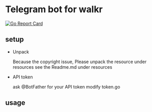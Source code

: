 # Telegram bot for walkr

[![Go Report Card](https://goreportcard.com/badge/github.com/ElvisChiang/tgwalkrbot)](https://goreportcard.com/report/github.com/ElvisChiang/tgwalkrbot)

## setup

- Unpack

    Because the copyright issue, Please unpack the resource under resources
see the Readme.md under resources

- API token

    ask @BotFather for your API token
modify token.go

## usage

